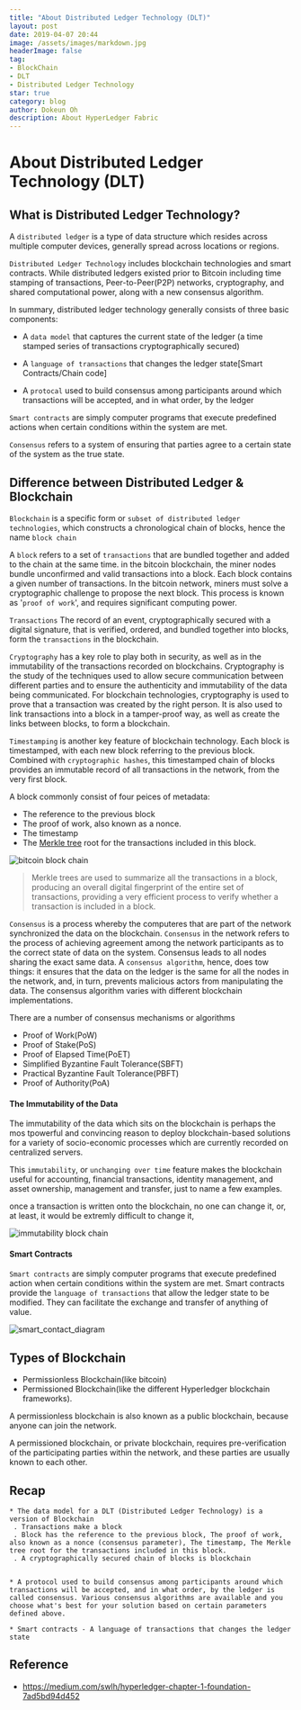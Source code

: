 ```yaml
---
title: "About Distributed Ledger Technology (DLT)"
layout: post
date: 2019-04-07 20:44
image: /assets/images/markdown.jpg
headerImage: false
tag:
- BlockChain
- DLT
- Distributed Ledger Technology
star: true
category: blog
author: Dokeun Oh
description: About HyperLedger Fabric
---
```

# About Distributed Ledger Technology (DLT)

## What is Distributed Ledger Technology?

A `distributed ledger` is a type of data structure which resides across multiple computer devices, generally spread across locations or regions.

`Distributed Ledger Technology` includes blockchain technologies and smart contracts. While distributed ledgers existed prior to Bitcoin including time stamping of transactions, Peer-to-Peer(P2P) networks, cryptography, and shared computational power, along with a new consensus algorithm.

In summary, distributed ledger technology generally consists of three basic components: 

* A `data model` that captures the current state of the ledger (a time stamped series of transactions cryptographically secured)

* A `language of transactions` that changes the ledger state[Smart Contracts/Chain code]

* A `protocal` used to build consensus among participants around which transactions will be accepted, and in what order, by the ledger 

`Smart contracts` are simply computer programs that execute predefined actions when certain conditions within the system are met.

`Consensus` refers to a system of ensuring that parties agree to a certain state of the system as the true state.

## Difference between Distributed Ledger & Blockchain

`Blockchain` is a specific form or `subset of distributed ledger technologies`, which constructs a chronological chain of blocks, hence the name `block chain`

A `block` refers to a set of `transactions` that are bundled together and added to the chain at the same time. in the bitcoin blockchain, the miner nodes bundle unconfirmed and valid transactions into a block. Each block contains a given number of transactions. In the bitcoin network, miners must solve a cryptographic challenge to propose the next block. This process is known as '`proof of work`', and requires significant computing power.

`Transactions` The record of an event, cryptographically secured with a digital signature, that is verified, ordered, and bundled together into blocks, form the `transactions` in the blockchain.

`Cryptography` has a key role to play both in security, as well as in the immutability of the transactions recorded on blockchains. Cryptography is the study of the techniques used to allow secure communication between different parties and to ensure the authenticity and immutability of the data being communicated. For blockchain technologies, cryptography is used to prove that a transaction was created by the right person. It is also used to link transactions into a block in a tamper-proof way, as well as create the links between blocks, to form a blockchain.

`Timestamping` is another key feature of blockchain technology. Each block is timestamped, with each new block referring to the previous block. Combined with `cryptographic hashes`, this timestamped chain of blocks provides an immutable record of all transactions in the network, from the very first block.

A block commonly consist of four peices of metadata:

* The reference to the previous block
* The proof of work, also known as a nonce.
* The timestamp
* The [Merkle tree](https://en.wikipedia.org/wiki/Merkle_tree) root for the transactions included in this block.

![bitcoin block chain](http://ohdoking.github.io//assets/images/pimg/bitcoin_block_data.png)

> Merkle trees are used to summarize all the transactions in a block, producing an overall digital fingerprint of the entire set of transactions, providing a very efficient process to verify whether a transaction is included in a block.

`Consensus` is a process whereby the computeres that are part of the network synchronized the data on the blockchain. `Consensus` in the network refers to the process of achieving agreement among the network participants as to the correct state of data on the system. Consensus leads to all nodes sharing the exact same data. A `consensus algorithm`, hence, does tow things: it ensures that the data on the ledger is the same for all the nodes in the network, and, in turn, prevents malicious actors from manipulating the data. The consensus algorithm varies with different blockchain implementations. 

There are a number of consensus mechanisms or algorithms

* Proof of Work(PoW)
* Proof of Stake(PoS)
* Proof of Elapsed Time(PoET)
* Simplified Byzantine Fault Tolerance(SBFT)
* Practical Byzantine Fault Tolerance(PBFT)
* Proof of Authority(PoA)

#### The Immutability of the Data

The immutability of the data which sits on the blockchain is perhaps the mos tpowerful and convincing reason to deploy blockchain-based solutions for a variety of socio-economic processes which are currently recorded on centralized servers.

This `immutability`, or `unchanging over time` feature makes the blockchain useful for accounting, financial transactions, identity management, and asset ownership, management and transfer, just to name a few examples. 

once a transaction is written onto the blockchain, no one can change it, or, at least, it would be extremly difficult to change it, 

![immutability block chain](http://ohdoking.github.io//assets/images/pimg/immutable_blockchain.png)

#### Smart Contracts

`Smart contracts` are simply computer programs that execute predefined action when certain conditions within the system are met. Smart contracts provide the `language of transactions` that allow the ledger state to be modified. They can facilitate the exchange and transfer of anything of value.

![smart_contact_diagram](http://ohdoking.github.io//assets/images/pimg/smart_contact_diagram.png)

## Types of Blockchain

* Permissionless Blockchain(like bitcoin)
* Permissioned Blockchain(like the different Hyperledger blockchain frameworks).

A permissionless blockchain is also known as a public blockchain, because anyone can join the network.

A permissioned blockchain, or private blockchain, requires pre-verification of the participating parties within the network, and these parties are usually known to each other.



## Recap

```
* The data model for a DLT (Distributed Ledger Technology) is a version of Blockchain 
 . Transactions make a block
 . Block has the reference to the previous block, The proof of work, also known as a nonce (consensus parameter), The timestamp, The Merkle tree root for the transactions included in this block.
 . A cryptographically secured chain of blocks is blockchain


* A protocol used to build consensus among participants around which transactions will be accepted, and in what order, by the ledger is called consensus. Various consensus algorithms are available and you choose what's best for your solution based on certain parameters defined above.

* Smart contracts - A language of transactions that changes the ledger state

```



## Reference 
- https://medium.com/swlh/hyperledger-chapter-1-foundation-7ad5bd94d452



